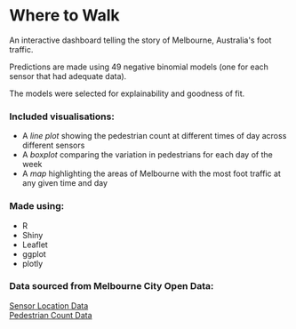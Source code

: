# Where to Walk

An interactive dashboard telling the story of Melbourne, Australia's foot traffic.

Predictions are made using 49 negative binomial models (one for each sensor that had adequate data).

The models were selected for explainability and goodness of fit.

### Included visualisations:
<ul>
<li>A <em>line plot</em> showing the pedestrian count at different times of day across different sensors</li>
<li>A <em>boxplot</em> comparing the variation in pedestrians for each day of the week</li>
<li>A <em>map</em> highlighting the areas of Melbourne with the most foot traffic at any given time and day</li>
</ul>



### Made using:
<ul>
<li>R</li>
<li>Shiny</li>
<li>Leaflet</li>
<li>ggplot</li>
<li>plotly</li>
</ul>

### Data sourced from Melbourne City Open Data:

<a href="https://data.melbourne.vic.gov.au/Transport/Pedestrian-Counting-System-Sensor-Locations/h57g-5234">Sensor Location Data</a>
<br>
<a href="https://data.melbourne.vic.gov.au/Transport/Pedestrian-Counting-System-2009-to-Present-counts-/b2ak-trbp">Pedestrian Count Data</a>






 
